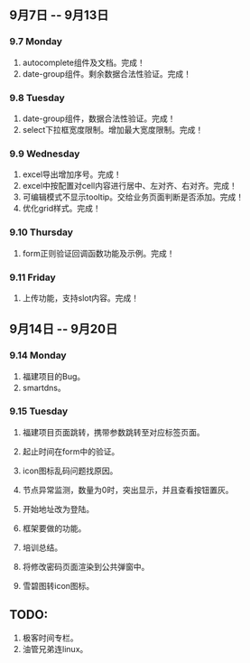 ## 9月7日 -- 9月13日

### 9.7 Monday
1. autocomplete组件及文档。完成！
2. date-group组件。剩余数据合法性验证。完成！

### 9.8 Tuesday
1. date-group组件，数据合法性验证。完成！
2. select下拉框宽度限制。增加最大宽度限制。完成！

### 9.9 Wednesday
1. excel导出增加序号。完成！
2. excel中按配置对cell内容进行居中、左对齐、右对齐。完成！
3. 可编辑模式不显示tooltip。交给业务页面判断是否添加。完成！
4. 优化grid样式。完成！

### 9.10 Thursday
1. form正则验证回调函数功能及示例。完成！

### 9.11 Friday
1. 上传功能，支持slot内容。完成！


## 9月14日 -- 9月20日

### 9.14 Monday
1. 福建项目的Bug。
2. smartdns。

### 9.15 Tuesday
1. 福建项目页面跳转，携带参数跳转至对应标签页面。
2. 起止时间在form中的验证。
3. icon图标乱码问题找原因。
4. 节点异常监测，数量为0时，突出显示，并且查看按钮置灰。

1. 开始地址改为登陆。
1. 框架要做的功能。
1. 培训总结。
1. 将修改密码页面渲染到公共弹窗中。
1. 雪碧图转icon图标。

## TODO:
1. 极客时间专栏。
2. 油管兄弟连linux。
